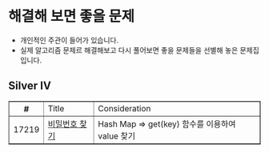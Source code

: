 
# 해결해 보면 좋을 문제
- 개인적인 주관이 들어가 있습니다.
- 실제 알고리즘 문제르 해결해보고 다시 풀어보면 좋을 문제들을 선별해 놓은 문제집 입니다.

## Silver IV
<html>
  <body>
    <table border="1">
      <th>
        #
        <td> Title
        <td> Consideration
      </th>
      <tr>
        <td>17219
        <td><a href="https://www.acmicpc.net/problem/17219">비밀번호 찾기
        <td>Hash Map => get(key) 함수를 이용하여 value 찾기
      </tr>
    </table>   
  </body>
</html>
  
